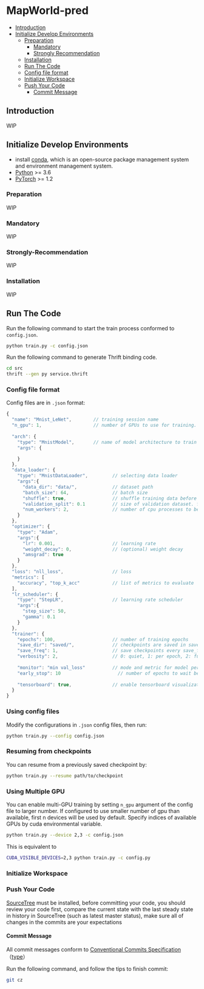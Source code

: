 # MapWorld-pred

<!-- depthFrom=1 depthTo=6 orderedList=false -->

- [Introduction](#Introduction)
- [Initialize Develop Environments](#Initialize-Develop-Environments)
  - [Preparation](#Preparation)
    - [Mandatory](#Mandatory)
    - [Strongly Recommendation](#Strongly-Recommendation)
  - [Installation](#Installation)
  - [Run The Code](#Run-The-Code)
  - [Config file format](#Config-file-format)
  - [Initialize Workspace](#Initialize-Workspace)
  - [Push Your Code](#Push-Your-Code)
    - [Commit Message](#Commit-Message)

<!-- /TOC -->

## Introduction

WIP

## Initialize Develop Environments

- install [conda](https://docs.conda.io/projects/conda/en/latest/user-guide/install/), which is an open-source package management system and environment management system.
- [Python](https://www.python.org/downloads/) >= 3.6
- [PyTorch](https://pytorch.org/get-started/locally/) >= 1.2

### Preparation

WIP

### Mandatory

WIP

### Strongly-Recommendation

WIP

### Installation

WIP

## Run The Code

Run the following command to start the train process conformed to `config.json`.

```bash
python train.py -c config.json
```

Run the following command to generate Thrift binding code.

```bash
cd src
thrift --gen py service.thrift
```

### Config file format

Config files are in `.json` format:

```javascript
{
  "name": "Mnist_LeNet",        // training session name
  "n_gpu": 1,                   // number of GPUs to use for training.
  
  "arch": {
    "type": "MnistModel",       // name of model architecture to train
    "args": {

    }                
  },
  "data_loader": {
    "type": "MnistDataLoader",         // selecting data loader
    "args":{
      "data_dir": "data/",             // dataset path
      "batch_size": 64,                // batch size
      "shuffle": true,                 // shuffle training data before splitting
      "validation_split": 0.1          // size of validation dataset. float(portion) or int(number of samples)
      "num_workers": 2,                // number of cpu processes to be used for data loading
    }
  },
  "optimizer": {
    "type": "Adam",
    "args":{
      "lr": 0.001,                     // learning rate
      "weight_decay": 0,               // (optional) weight decay
      "amsgrad": true
    }
  },
  "loss": "nll_loss",                  // loss
  "metrics": [
    "accuracy", "top_k_acc"            // list of metrics to evaluate
  ],                         
  "lr_scheduler": {
    "type": "StepLR",                  // learning rate scheduler
    "args":{
      "step_size": 50,          
      "gamma": 0.1
    }
  },
  "trainer": {
    "epochs": 100,                     // number of training epochs
    "save_dir": "saved/",              // checkpoints are saved in save_dir/models/name
    "save_freq": 1,                    // save checkpoints every save_freq epochs
    "verbosity": 2,                    // 0: quiet, 1: per epoch, 2: full
  
    "monitor": "min val_loss"          // mode and metric for model performance monitoring. set 'off' to disable.
    "early_stop": 10	                 // number of epochs to wait before early stop. set 0 to disable.
  
    "tensorboard": true,               // enable tensorboard visualization
  }
}
```

### Using config files

Modify the configurations in `.json` config files, then run:

```bash
python train.py --config config.json
```

### Resuming from checkpoints

You can resume from a previously saved checkpoint by:

```bash
python train.py --resume path/to/checkpoint
```

### Using Multiple GPU

You can enable multi-GPU training by setting `n_gpu` argument of the config file to larger number.
If configured to use smaller number of gpu than available, first n devices will be used by default.
Specify indices of available GPUs by cuda environmental variable.

```bash
python train.py --device 2,3 -c config.json
```

This is equivalent to

```bash
CUDA_VISIBLE_DEVICES=2,3 python train.py -c config.py
```

### Initialize Workspace

### Push Your Code

[SourceTree](https://www.sourcetreeapp.com/) must be installed, before committing your code, you should review your code first, compare the current state with the last steady state in history in SourceTree (such as latest master status), make sure all of changes in the commits are your expectations

#### Commit Message

All commit messages conform to [Conventional Commits Specification](https://www.conventionalcommits.org/)（[type](https://github.com/conventional-changelog/commitlint/tree/master/%40commitlint/config-conventional#type-enum)）

Run the following command, and follow the tips to finish commit:

```bash
git cz
```
